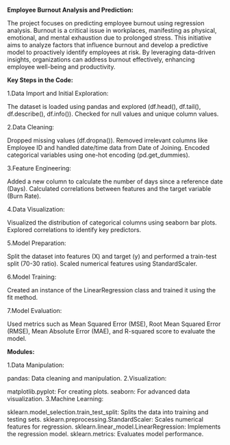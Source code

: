 **Employee Burnout Analysis and Prediction:**

The project focuses on predicting employee burnout using regression analysis. Burnout is a critical issue in workplaces, manifesting as physical, emotional, and mental exhaustion due to prolonged stress. This initiative aims to analyze factors that influence burnout and develop a predictive model to proactively identify employees at risk. By leveraging data-driven insights, organizations can address burnout effectively, enhancing employee well-being and productivity.

**Key Steps in the Code:**

1.Data Import and Initial Exploration:

  The dataset is loaded using pandas and explored (df.head(), df.tail(), df.describe(), 
  df.info()).
  Checked for null values and unique column values.
  
2.Data Cleaning:

  Dropped missing values (df.dropna()).
  Removed irrelevant columns like Employee ID and handled date/time data from Date of Joining.
  Encoded categorical variables using one-hot encoding (pd.get_dummies).

3.Feature Engineering:

  Added a new column to calculate the number of days since a reference date (Days).
  Calculated correlations between features and the target variable (Burn Rate).

4.Data Visualization:

  Visualized the distribution of categorical columns using seaborn bar plots.
  Explored correlations to identify key predictors.
  
5.Model Preparation:

  Split the dataset into features (X) and target (y) and performed a train-test split (70-30 
  ratio).
  Scaled numerical features using StandardScaler.
  
6.Model Training:

  Created an instance of the LinearRegression class and trained it using the fit method.
  
7.Model Evaluation:

  Used metrics such as Mean Squared Error (MSE), Root Mean Squared Error (RMSE), Mean Absolute 
  Error (MAE), and R-squared score to evaluate the model.

**Modules:**

1.Data Manipulation:

  pandas: Data cleaning and manipulation.
2.Visualization:

  matplotlib.pyplot: For creating plots.
  seaborn: For advanced data visualization.
3.Machine Learning:

  sklearn.model_selection.train_test_split: Splits the data into training and testing sets.
  sklearn.preprocessing.StandardScaler: Scales numerical features for regression.
  sklearn.linear_model.LinearRegression: Implements the regression model.
  sklearn.metrics: Evaluates model performance.

